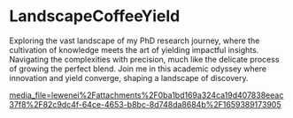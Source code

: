 # LandscapeCoffeeYield
Exploring the vast landscape of my PhD research journey, where the cultivation of knowledge meets the art of yielding impactful insights. Navigating the complexities with precision, much like the delicate process of growing the perfect blend. Join me in this academic odyssey where innovation and yield converge, shaping a landscape of discovery. 


[media_file=lewenei%2Fattachments%2F0ba1bd169a324ca19d407838eeac37f8%2F82c9dc4f-64ce-4653-b8bc-8d748da8684b%2F1659389173905](https://github.com/j-river1/LandscapeCoffeeYield/assets/17188572/4d1e25a9-04df-4b62-b4ee-c59b1c51a7b7)
